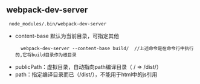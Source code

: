 ## webpack-dev-server

```
 node_modules/.bin/webpack-dev-server
```

+ content-base 默认为当前目录，可指定其他
    ```
      webpack-dev-server --content-base build/  //上述命令是在命令行中执行的,它将build目录作为根目录
    ```
+ publicPath：虚拟目录，自动指向path编译目录（ / => /dist/）
+ path：指定编译目录而已（/dist/），不能用于html中的js引用